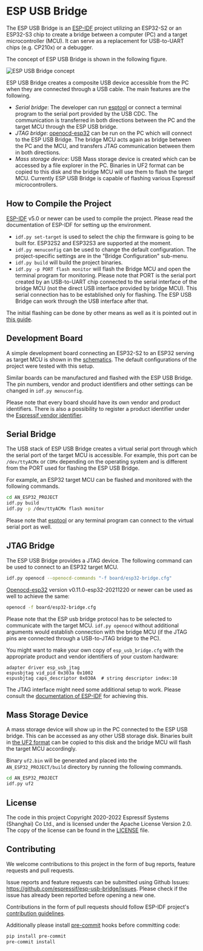 # ESP USB Bridge

The ESP USB Bridge is an [ESP-IDF](https://github.com/espressif/esp-idf) project utilizing an ESP32-S2 or an ESP32-S3 chip to create a bridge between a computer (PC) and a target microcontroller (MCU). It can serve as a replacement for USB-to-UART chips (e.g. CP210x) or a debugger.

The concept of ESP USB Bridge is shown in the following figure.

![ESP USB Bridge concept](images/concept.png)

ESP USB Bridge creates a composite USB device accessible from the PC when they are connected through a USB cable. The main features are the following.
- *Serial bridge*: The developer can run [esptool](https://github.com/espressif/esptool) or connect a terminal program to the serial port provided by the USB CDC. The communication is transferred in both directions between the PC and the target MCU through the ESP USB bridge.
- *JTAG bridge*: [openocd-esp32](https://github.com/espressif/openocd-esp32) can be run on the PC which will connect to the ESP USB Bridge. The bridge MCU acts again as bridge between the PC and the MCU, and transfers JTAG communication between them in both directions.
- *Mass storage device*: USB Mass storage device is created which can be accessed by a file explorer in the PC. Binaries in UF2 format can be copied to this disk and the bridge MCU will use them to flash the target MCU. Currently ESP USB Bridge is capable of flashing various Espressif microcontrollers.

## How to Compile the Project

[ESP-IDF](https://github.com/espressif/esp-idf) v5.0 or newer can be used to compile the project. Please read the
documentation of ESP-IDF for setting up the environment.

- `idf.py set-target` is used to select the chip the firmware is going to be built for. ESP32S2 and ESP32S3 are supported at the moment.
- `idf.py menuconfig` can be used to change the default configuration. The project-specific settings are in the "Bridge Configuration" sub-menu.
- `idf.py build` will build the project binaries.
- `idf.py -p PORT flash monitor` will flash the Bridge MCU and open the terminal program for monitoring. Please note that PORT is the serial port created by an USB-to-UART chip connected to the serial interface of the bridge MCU (not the direct USB interface provided by bridge MCU). This serial connection has to be established only for flashing. The ESP USB Bridge can work through the USB interface after that.

The initial flashing can be done by other means as well as it is pointed out in [this guide](https://docs.espressif.com/projects/esp-idf/en/latest/esp32s2/api-guides/usb-otg-console.html#uploading-the-application).

## Development Board

A simple development board connecting an ESP32-S2 to an ESP32 serving as target MCU is shown in the [schematics](images/schematics.pdf). The default configurations of the project were tested with this setup.

Similar boards can be manufactured and flashed with the ESP USB Bridge. The pin numbers, vendor and product identifiers and other settings can be changed in `idf.py menuconfig`.

Please note that every board should have its own vendor and product identifiers. There is also a possibility to register a product identifier under the [Espressif vendor identifier](https://github.com/espressif/usb-pids).

## Serial Bridge

The USB stack of ESP USB Bridge creates a virtual serial port through which the serial port of the target MCU is accessible. For example, this port can be `/dev/ttyACMx` or `COMx` depending on the operating system and is different from the PORT used for flashing the ESP USB Bridge.

For example, an ESP32 target MCU can be flashed and monitored with the following commands.
```bash
cd AN_ESP32_PROJECT
idf.py build
idf.py -p /dev/ttyACMx flash monitor
```

Please note that [esptool](https://github.com/espressif/esptool) or any terminal program can connect to the virtual serial port as well.

## JTAG Bridge

The ESP USB Bridge provides a JTAG device. The following command can be used to connect to an ESP32 target MCU.
```bash
idf.py openocd --openocd-commands "-f board/esp32-bridge.cfg"
```

[Openocd-esp32](https://github.com/espressif/openocd-esp32) version v0.11.0-esp32-20211220 or newer can be used as well to achieve the same:
```bash
openocd -f board/esp32-bridge.cfg
```

Please note that the ESP usb bridge protocol has to be selected to communicate with the target MCU. `idf.py openocd` without additional arguments would establish connection with the bridge MCU (if the JTAG pins are connected through a USB-to-JTAG bridge to the PC).

You might want to make your own copy of `esp_usb_bridge.cfg` with the appropriate product and vendor identifiers of your custom hardware:
```
adapter driver esp_usb_jtag
espusbjtag vid_pid 0x303a 0x1002
espusbjtag caps_descriptor 0x030A  # string descriptor index:10
```

The JTAG interface might need some additional setup to work. Please consult the [documentation of ESP-IDF](https://docs.espressif.com/projects/esp-idf/en/latest/esp32/api-guides/jtag-debugging/configure-ft2232h-jtag.html) for achieving this.

## Mass Storage Device

A mass storage device will show up in the PC connected to the ESP USB bridge. This can be accessed as any other USB storage disk. Binaries built in [the UF2 format](https://github.com/microsoft/uf2) can be copied to this disk and the bridge MCU will flash the target MCU accordingly.

Binary `uf2.bin` will be generated and placed into the `AN_ESP32_PROJECT/build` directory by running the following commands.
```bash
cd AN_ESP32_PROJECT
idf.py uf2
```

## License

The code in this project Copyright 2020-2022 Espressif Systems (Shanghai) Co Ltd., and is licensed under the Apache License Version 2.0. The copy of the license can be found in the [LICENSE](LICENSE) file.


## Contributing

We welcome contributions to this project in the form of bug reports, feature requests and pull requests.

Issue reports and feature requests can be submitted using Github Issues: https://github.com/espressif/esp-usb-bridge/issues. Please check if the issue has already been reported before opening a new one.

Contributions in the form of pull requests should follow ESP-IDF project's [contribution guidelines](https://docs.espressif.com/projects/esp-idf/en/latest/esp32/contribute/index.html).

Additionally please install [pre-commit](https://pre-commit.com/#install) hooks before committing code:
```bash
pip install pre-commit
pre-commit install
```
